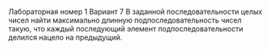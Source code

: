 Лабораторная номер 1
Вариант 7 В заданной последовательности целых чисел найти максимально длинную подпоследовательность чисел такую, что каждый последующий элемент подпоследовательности делился нацело на предыдущий.
